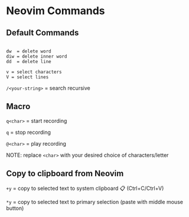 # Neovim Commands

## Default Commands

```shell

dw  = delete word
diw = delete inner word
dd  = delete line

v = select characters
V = select lines

```

`/<your-string>` = search recursive

## Macro

`q<char>` = start recording

`q` = stop recording

`@<char>` = play recording

NOTE: replace `<char>` with your desired choice of characters/letter

## Copy to clipboard from Neovim

`+y` = copy to selected text to system clipboard 📋 (Ctrl+C/Ctrl+V)

`*y` = copy to selected text to primary selection (paste with middle mouse button)
